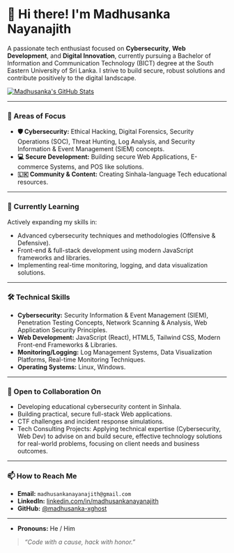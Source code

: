# 👋 Hi there! I'm Madhusanka Nayanajith

A passionate tech enthusiast focused on **Cybersecurity**, **Web Development**, and **Digital Innovation**, currently pursuing a Bachelor of Information and Communication Technology (BICT) degree at the South Eastern University of Sri Lanka. I strive to build secure, robust solutions and contribute positively to the digital landscape.

[![Madhusanka's GitHub Stats](https://github-readme-stats.vercel.app/api?username=madhusanka-xghost&show_icons=true&theme=radical&hide_border=true&rank_icon=github&cache_seconds=1800)](https://github.com/madhusanka-xghost)

---

### 🎯 Areas of Focus

* **🛡️ Cybersecurity:** Ethical Hacking, Digital Forensics, Security Operations (SOC), Threat Hunting, Log Analysis, and Security Information & Event Management (SIEM) concepts.
* **💻 Secure Development:** Building secure Web Applications, E-commerce Systems, and POS like solutions.
* **🇱🇰 Community & Content:** Creating Sinhala-language Tech educational resources.

---

### 🌱 Currently Learning

Actively expanding my skills in:

* Advanced cybersecurity techniques and methodologies (Offensive & Defensive).
* Front-end & full-stack development using modern JavaScript frameworks and libraries.
* Implementing real-time monitoring, logging, and data visualization solutions.

---

### 🛠️ Technical Skills

* **Cybersecurity:** Security Information & Event Management (SIEM), Penetration Testing Concepts, Network Scanning & Analysis, Web Application Security Principles.
* **Web Development:** JavaScript (React), HTML5, Tailwind CSS, Modern Front-end Frameworks & Libraries.
* **Monitoring/Logging:** Log Management Systems, Data Visualization Platforms, Real-time Monitoring Techniques.
* **Operating Systems:** Linux, Windows.

---

### 💞️ Open to Collaboration On

* Developing educational cybersecurity content in Sinhala.
* Building practical, secure full-stack Web applications.
* CTF challenges and incident response simulations.
* Tech Consulting Projects: Applying technical expertise (Cybersecurity, Web Dev) to advise on and build secure, effective technology solutions for real-world problems, focusing on client needs and business outcomes.


---

### 📫 How to Reach Me

* **Email:** `madhusankanayanajith@gmail.com`
* **LinkedIn:** [linkedin.com/in/madhusankanayanajith](https://linkedin.com/in/madhusankanayanajith)
* **GitHub:** [@madhusanka-xghost](https://github.com/madhusanka-xghost)

---

* **Pronouns:** He / Him
> _“Code with a cause, hack with honor.”_
